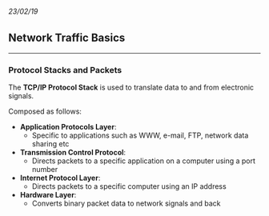###### 23/02/19

## Network Traffic Basics
-----

### Protocol Stacks and Packets

The **TCP/IP Protocol Stack** is used to translate data to and from electronic signals. 

Composed as follows:
- **Application Protocols Layer**:
  - Specific to applications such as WWW, e-mail, FTP, network data sharing etc
- **Transmission Control Protocol**:
  - Directs packets to a specific application on a computer using a port number
- **Internet Protocol Layer**:
  - Directs packets to a specific computer using an IP address
- **Hardware Layer**:
  - Converts binary packet data to network signals and back

